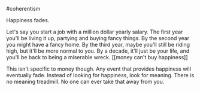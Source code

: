 #coherentism 

Happiness fades.

Let's say you start a job with a million dollar yearly salary. The first year you'll be living it up, partying and buying fancy things. By the second year you might have a fancy home. By the third year, maybe you'll still be riding high, but it'll be more normal to you. By a decade, it'll just be your life, and you'll be back to being a miserable wreck. [[money can't buy happiness]]

This isn't specific to money though. Any event that provides happiness will eventually fade. Instead of looking for happiness, look for meaning. There is no meaning treadmill. No one can ever take that away from you.
